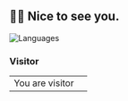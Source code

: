 <h2>👨‍💻 Nice to see you.</h2>

![Languages](https://github-readme-stats.vercel.app/api/top-langs/?username=behruz11&layout=compact&bg_color=45,E76544,8F4E92&title_color=FFFFFF&text_color=FFFFFF&icon_color=FFFFFF&show_icons=true)
### Visitor
<table>
  <tr>
    <td>You are visitor</td>
    <td><img src="https://profile-counter.glitch.me/behruz11/count.svg" alt="" /></td>
  </tr>
</table>
